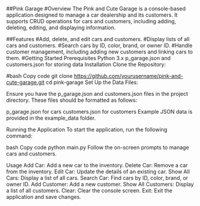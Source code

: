 ##Pink Garage
#Overview
The Pink and Cute Garage is a console-based application designed to manage a car dealership and its customers. It supports CRUD operations for cars and customers, including adding, deleting, editing, and displaying information.

##Features
#Add, delete, and edit cars and customers.
#Display lists of all cars and customers.
#Search cars by ID, color, brand, or owner ID.
#Handle customer management, including adding new customers and linking cars to them.
#Getting Started
Prerequisites
Python 3.x
p_garage.json and customers.json for storing data
Installation
Clone the Repository:

#bash
Copy code
git clone https://github.com/yourusername/pink-and-cute-garage.git
cd pink-garage
Set Up the Data Files:

Ensure you have the p_garage.json and customers.json files in the project directory. These files should be formatted as follows:

p_garage.json for cars
customers.json for customers
Example JSON data is provided in the example_data folder.

Running the Application
To start the application, run the following command:

bash
Copy code
python main.py
Follow the on-screen prompts to manage cars and customers.

Usage
Add Car: Add a new car to the inventory.
Delete Car: Remove a car from the inventory.
Edit Car: Update the details of an existing car.
Show All Cars: Display a list of all cars.
Search Car: Find cars by ID, color, brand, or owner ID.
Add Customer: Add a new customer.
Show All Customers: Display a list of all customers.
Clear: Clear the console screen.
Exit: Exit the application and save changes.

